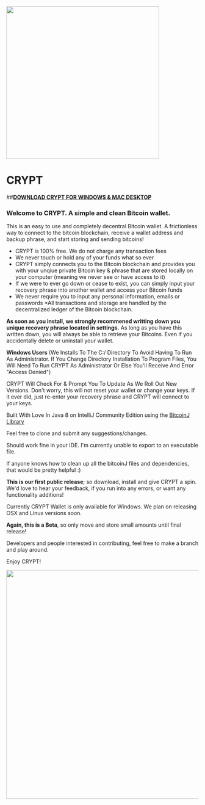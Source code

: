 
<img align="center" src="http://cryptsafe.io/Pictures/cryptlogoshadow.png" width="400">

# __**CRYPT**__

##__[DOWNLOAD CRYPT FOR WINDOWS & MAC DESKTOP](http://bit.ly/CRYPT-Download "Download CRYPT Bitcoin Wallet")__

### Welcome to CRYPT. A simple and clean Bitcoin wallet.

This is an easy to use and completely decentral Bitcoin wallet. A frictionless way to connect to the bitcoin blockchain, receive a wallet address and backup phrase, and start storing and sending bitcoins!

* CRYPT is 100% free. We do not charge any transaction fees
* We never touch or hold any of your funds what so ever
* CRYPT simply connects you to the Bitcoin blockchain and provides you with your unqiue private Bitcoin key & phrase that are stored locally on your computer (meaning we never see or have access to it)
* If we were to ever go down or cease to exist, you can simply input your recovery phrase into another wallet and access your Bitcoin funds
* We never require you to input any personal information, emails or passwords
*All transactions and storage are handled by the decentralized ledger of the Bitcoin blockchain.

__As soon as you install, we strongly recommened writting down you unique recovery phrase located in settings.__ As long as you have this written down, you will always be able to retrieve your Bitcoins. Even if you accidentally delete or uninstall your wallet.

__Windows Users__ (We Installs To The C:/ Directory To Avoid Having To Run As Administrator. If You Change Directory Installation To Program Files, You Will Need To Run CRYPT As Administrator Or Else You'll Receive And Error "Access Denied")

CRYPT Will Check For & Prompt You To Update As We Roll Out New Versions. Don't worry, this will not reset your wallet or change your keys. If it ever did, just re-enter your recovery phrase and CRYPT will connect to your keys.

Built With Love In Java 8 on IntelliJ Community Edition using the [BitcoinJ Library](https://github.com/bitcoinj/bitcoinj)


Feel free to clone and submit any suggestions/changes. 

Should work fine in your IDE. I'm currently unable to export to an executable file.

If anyone knows how to clean up all the bitcoinJ files and dependencies, that would be pretty helpful :)

**This is our first public release**; so download, install and give CRYPT a spin. We'd love to hear your feedback, if you run into any errors, or want any functionality additions!

Currently CRYPT Wallet is only available for Windows. We plan on releasing OSX and Linux versions soon.

**Again, this is a Beta**, so only move and store small amounts until final release!

Developers and people interested in contributing, feel free to make a branch and play around. 

Enjoy CRYPT!

<img src="http://cryptsafe.io/Pictures/walletscreenshot1.PNG" width="600">

